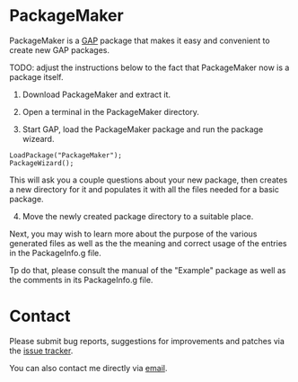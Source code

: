 PackageMaker
============

PackageMaker is a [GAP](https://www.gap-system.org/) package that makes
it easy and convenient to create new GAP packages.

TODO: adjust the instructions below to the fact that PackageMaker now is
a package itself.

1. Download PackageMaker and extract it.

2. Open a terminal in the PackageMaker directory.

3. Start GAP, load the PackageMaker package and run the package wizeard.
  ```
  LoadPackage("PackageMaker");
  PackageWizard();
  ```
  This will ask you a couple questions about your new package, then
  creates a new directory for it and populates it with all the files
  needed for a basic package.

4. Move the newly created package directory to a suitable place.

Next, you may wish to learn more about the purpose of the various
generated files as well as the the meaning and correct usage of the
entries in the PackageInfo.g file.

Tp do that, please consult the manual of the "Example" package as well
as the comments in its PackageInfo.g file.

# Contact

Please submit bug reports, suggestions for improvements and patches via
the [issue tracker](https://github.com/gap-system/PackageMaker/issues).

You can also contact me directly via [email](max@quendi.de).
